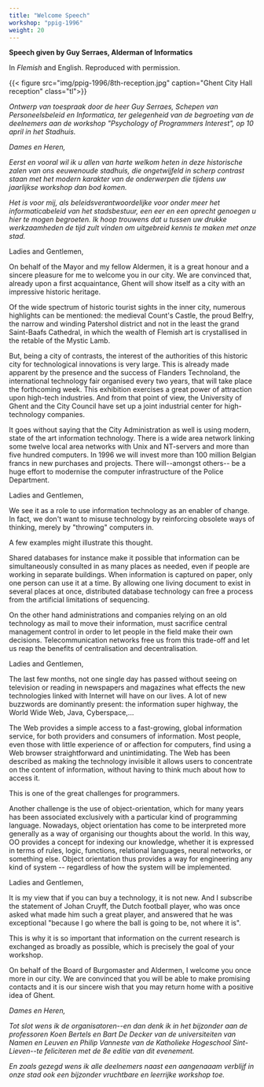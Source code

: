 ```yaml
---
title: "Welcome Speech"
workshop: "ppig-1996"
weight: 20
---
```


**Speech given by Guy Serraes, Alderman of Informatics**

In _Flemish_ and English. Reproduced with permission.

{{< figure src="img/ppig-1996/8th-reception.jpg" caption="Ghent City Hall reception" class="tl">}}

_Ontwerp van toespraak door de heer Guy Serraes, Schepen van Personeelsbeleid en Informatica, ter gelegenheid van de begroeting van de deelnemers aan de workshop "Psychology of Programmers Interest", op 10 april in het Stadhuis._

_Dames en Heren,_

_Eerst en vooral wil ik u allen van harte welkom heten in deze historische zalen van ons eeuwenoude stadhuis, die ongetwijfeld in scherp contrast staan met het modern karakter van de onderwerpen die tijdens uw jaarlijkse workshop dan bod komen._

_Het is voor mij, als beleidsverantwoordelijke voor onder meer het informaticabeleid van het stadsbestuur, een eer en een oprecht genoegen u hier te mogen begroeten. Ik hoop trouwens dat u tussen uw drukke werkzaamheden de tijd zult vinden om uitgebreid kennis te maken met onze stad._

Ladies and Gentlemen,

On behalf of the Mayor and my fellow Aldermen, it is a great honour and a sincere pleasure for me to welcome you in our city. We are convinced that, already upon a first acquaintance, Ghent will show itself as a city with an impressive historic heritage.

Of the wide spectrum of historic tourist sights in the inner city, numerous highlights can be mentioned: the medieval Count's Castle, the proud Belfry, the narrow and winding Patershol district and not in the least the grand Saint-Baafs Cathedral, in which the wealth of Flemish art is crystallised in the retable of the Mystic Lamb.

But, being a city of contrasts, the interest of the authorities of this historic city for technological innovations is very large. This is already made apparent by the presence and the success of Flanders Technoland, the international technology fair organised every two years, that will take place the forthcoming week. This exhibition exercises a great power of attraction upon high-tech industries. And from that point of view, the University of Ghent and the City Council have set up a joint industrial center for high-technology companies.

It goes without saying that the City Administration as well is using modern, state of the art information technology. There is a wide area network linking some twelve local area networks with Unix and NT-servers and more than five hundred computers. In 1996 we will invest more than 100 million Belgian francs in new purchases and projects. There will--amongst others-- be a huge effort to modernise the computer infrastructure of the Police Department.

Ladies and Gentlemen,

We see it as a role to use information technology as an enabler of change. In fact, we don't want to misuse technology by reinforcing obsolete ways of thinking, merely by "throwing" computers in.

A few examples might illustrate this thought.

Shared databases for instance make it possible that information can be simultaneously consulted in as many places as needed, even if people are working in separate buildings. When information is captured on paper, only one person can use it at a time. By allowing one living document to exist in several places at once, distributed database technology can free a process from the artificial limitations of sequencing.

On the other hand administrations and companies relying on an old technology as mail to move their information, must sacrifice central management control in order to let people in the field make their own decisions. Telecommunication networks free us from this trade-off and let us reap the benefits of centralisation and decentralisation.

Ladies and Gentlemen,

The last few months, not one single day has passed without seeing on television or reading in newspapers and magazines what effects the new technologies linked with Internet will have on our lives. A lot of new buzzwords are dominantly present: the information super highway, the World Wide Web, Java, Cyberspace,...

The Web provides a simple access to a fast-growing, global information service, for both providers and consumers of information. Most people, even those with little experience of or affection for computers, find using a Web browser straightforward and unintimidating. The Web has been described as making the technology invisible it allows users to concentrate on the content of information, without having to think much about how to access it.

This is one of the great challenges for programmers.

Another challenge is the use of object-orientation, which for many years has been associated exclusively with a particular kind of programming language. Nowadays, object orientation has come to be interpreted more generally as a way of organising our thoughts about the world. In this way, OO provides a concept for indexing our knowledge, whether it is expressed in terms of rules, logic, functions, relational languages, neural networks, or something else. Object orientation thus provides a way for engineering any kind of system -- regardless of how the system will be implemented.

Ladies and Gentlemen,

It is my view that if you can buy a technology, it is not new. And I subscribe the statement of Johan Cruyff, the Dutch football player, who was once asked what made him such a great player, and answered that he was exceptional "because I go where the ball is going to be, not where it is".

This is why it is so important that information on the current research is exchanged as broadly as possible, which is precisely the goal of your workshop.

On behalf of the Board of Burgomaster and Aldermen, I welcome you once more in our city. We are convinced that you will be able to make promising contacts and it is our sincere wish that you may return home with a positive idea of Ghent.

_Dames en Heren,_

_Tot slot wens ik de organisatoren--en dan denk ik in het bijzonder aan de professoren Koen Bertels en Bart De Decker van de universiteiten van Namen en Leuven en Philip Vanneste van de Katholieke Hogeschool Sint- Lieven--te feliciteren met de 8e editie van dit evenement._

_En zoals gezegd wens ik alle deelnemers naast een aangenaaam verblijf in onze stad ook een bijzonder vruchtbare en leerrijke workshop toe._
